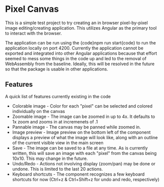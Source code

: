 # Pixel Canvas
This is a simple test project to try creating an in browser pixel-by-pixel image editing/creating application.  This utilizes Angular as the primary tool to interact with the browser.

The application can be run using the {code}npm run start{code} to run the application locally on port 4200.  Currently the application cannot be exported and integrated into other Angular applications because that effort seemed to mess some things in the code up and led to the removal of WebAssembly from the baseline.  Ideally, this will be resolved in the future so that the package is usable in other applications.

## Features
A quick list of features currently existing in the code

* Colorable image - Color for each "pixel" can be selected and colored individually on the canvas
* Zoomable image - The image can be zoomed in up to 4x.  It defaults to 1x zoom and zooms in at incremenets of .1
* Pannable image - The canvas may be panned while zoomed in.
* Image preview - Image preview on the bottom left of the component displays a preview of what the image will look like, along with an outline of the current visible view in the main screen
* Save - The image can be saved to a file at any time.  As is currently written, this will save an image with each "pixel" from the canvas being 10x10.  This may change in the future.
* Undo/Redo - Actions not involving display (zoom/pan) may be done or undone.  This is limited to the last 20 actions.
* Keyboard shortcuts - The component recognizes a few keyboard shortcuts for now (Ctrl+z & Ctrl+Shift+z for undo and redo, respectively)
